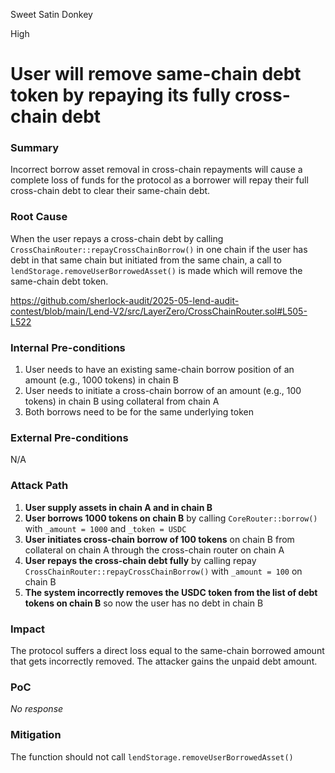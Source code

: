 Sweet Satin Donkey

High

# User will remove same-chain debt token by repaying its fully cross-chain debt

### Summary

Incorrect borrow asset removal in cross-chain repayments will cause a complete loss of funds for the protocol as a borrower will repay their full cross-chain debt to clear their same-chain debt.

### Root Cause

When the user repays a cross-chain debt by calling `CrossChainRouter::repayCrossChainBorrow()` in one chain if the user has debt in that same chain but initiated from the same chain, a call to `lendStorage.removeUserBorrowedAsset()` is made which will remove the same-chain debt token.

https://github.com/sherlock-audit/2025-05-lend-audit-contest/blob/main/Lend-V2/src/LayerZero/CrossChainRouter.sol#L505-L522

### Internal Pre-conditions

1. User needs to have an existing same-chain borrow position of an amount (e.g., 1000 tokens) in chain B
2. User needs to initiate a cross-chain borrow of an amount (e.g., 100 tokens) in chain B using collateral from chain A
3. Both borrows need to be for the same underlying token

### External Pre-conditions

N/A

### Attack Path

1. **User supply assets in chain A and in chain B**
2. **User borrows 1000 tokens on chain B** by calling `CoreRouter::borrow()` with `_amount = 1000` and `_token = USDC`
3. **User initiates cross-chain borrow of 100 tokens** on chain B from collateral on chain A through the cross-chain router on chain A
4. **User repays the cross-chain debt fully** by calling repay `CrossChainRouter::repayCrossChainBorrow()` with `_amount = 100` on chain B
5. **The system incorrectly removes the USDC token from the list of debt tokens on chain B** so now the user has no debt in chain B

### Impact

The protocol suffers a direct loss equal to the same-chain borrowed amount that gets incorrectly removed. The attacker gains the unpaid debt amount.

### PoC

_No response_

### Mitigation

The function should not call `lendStorage.removeUserBorrowedAsset()`